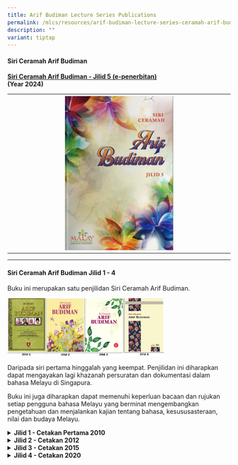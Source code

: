```yaml
---
title: Arif Budiman Lecture Series Publications
permalink: /mlcs/resources/arif-budiman-lecture-series-ceramah-arif-budiman-publication/
description: ""
variant: tiptap
---
```

<h4><strong>Siri Ceramah Arif Budiman</strong></h4>
<p><strong><a href="https://go.gov.sg/ceramaharifbudimanj5" rel="noopener noreferrer nofollow" target="_blank">Siri Ceramah Arif Budiman - Jilid 5 (e-penerbitan)</a></strong>
<br><strong>(Year 2024)</strong>
</p>
<table style="minWidth: 25px">
<colgroup>
<col>
</colgroup>
<tbody>
<tr>
<th rowspan="1" colspan="1"><a class="isomer-image-wrapper" href="https://go.gov.sg/ceramaharifbudimanj5"><img style="width: 50%;" height="auto" width="100%" alt="" src="/images/Ceramah_Arif_Budiman_Ebook_cover.jpg"></a>
</th>
</tr>
</tbody>
</table>
<hr>
<h4><strong>Siri Ceramah Arif Budiman Jilid 1 - 4</strong></h4>
<p>Buku ini merupakan satu penjilidan Siri Ceramah Arif Budiman.</p>
<div class="isomer-image-wrapper">
<img style="width: 70%;" height="auto" width="100%" alt="Ceramah Arif Budiman Buku" src="/images/cab_buku.jpg">
</div>
<p>Daripada siri pertama hinggalah yang keempat. Penjilidan ini diharapkan
dapat mengayakan lagi khazanah persuratan dan dokumentasi dalam bahasa
Melayu di Singapura.</p>
<p>Buku ini juga diharapkan dapat memenuhi keperluan bacaan dan rujukan setiap
pengguna bahasa Melayu yang berminat mengembangkan pengetahuan dan menjalankan
kajian tentang bahasa, kesususasteraan, nilai dan budaya Melayu.</p>
<div data-type="detailGroup" class="isomer-accordion isomer-accordion-white">
<details class="isomer-details">
<summary><strong>Jilid 1 - Cetakan Pertama 2010</strong>
</summary>
<div data-type="detailsContent" class="isomer-details-content">
<div class="isomer-image-wrapper">
<img style="width: 50%;" height="auto" width="100%" alt="Jilid 1 - Cetakan Pertama 2010" src="/images/jilid-1---cetakan-pertama-2010.png">
</div>
<p><a href="https://academyofsingaporeteachers.moe.edu.sg/docs/librariesprovider6/resources-files/ceramah-arif-budiman/jilid-1/cab-jilid-1.pdf?sfvrsn=ed3e0588_2" rel="noopener noreferrer nofollow" target="_blank">Ceramah Arif Budiman 1 - Prof Asmah Hj Omar(.pdf, 10.36 MB)</a>  <strong><em>(PDF file too big!)</em></strong>
</p>
<p><a href="https://academyofsingaporeteachers.moe.edu.sg/docs/librariesprovider6/resources-files/ceramah-arif-budiman/jilid-1/cab-jilid-2.pdf?sfvrsn=4197c5e9_2" rel="noopener noreferrer nofollow" target="_blank">Ceramah Arif Budiman 2 - Dr Zainal Borhan(.pdf, 11.59 MB)</a>  <strong><em>(PDF file too big!)</em></strong>
</p>
<p><a href="https://academyofsingaporeteachers.moe.edu.sg/docs/librariesprovider6/resources-files/ceramah-arif-budiman/jilid-1/cab-jilid-3.pdf?sfvrsn=df7a804d_2" rel="noopener noreferrer nofollow" target="_blank">Ceramah Arif Budiman 3 - Prof Nik Safiah Hj Karim(.pdf, 10.44 MB)</a>  <strong><em>(PDF file too big!)</em></strong>
</p>
<p><a href="https://academyofsingaporeteachers.moe.edu.sg/docs/librariesprovider6/resources-files/ceramah-arif-budiman/jilid-1/cab-jilid-4.pdf?sfvrsn=697e77c6_2" rel="noopener noreferrer nofollow" target="_blank">Ceramah Arif Budiman 4 - Dr Awang Sariyan(.pdf, 22.33 MB)</a>  <strong><em>(PDF file too big!)</em></strong>
</p>
</div>
</details>
<details class="isomer-details">
<summary><strong>Jilid 2 - Cetakan 2012</strong>
</summary>
<div data-type="detailsContent" class="isomer-details-content">
<div class="isomer-image-wrapper">
<img style="width: 50%;" height="auto" width="100%" alt="Jilid 2 - Cetakan 2012" src="/images/jilid-2---cetakan-2012.png">
</div>
<p><a href="/files/cab-jilid-2-kandungan.pdf" rel="noopener noreferrer nofollow" target="_blank">Kandungan(.pdf, 304.27 KB)</a>
</p>
<p><a href="/files/cab-jilid-2-objektif.pdf" rel="noopener noreferrer nofollow" target="_blank">Objektif(.pdf, 110.9 KB)</a>
</p>
<p><a href="/files/cab-jilid-2-sekapur-sirih.pdf" rel="noopener noreferrer nofollow" target="_blank">Sekapur Sirih(.pdf, 496.32 KB)</a>
</p>
<p><a href="https://academyofsingaporeteachers.moe.edu.sg/docs/librariesprovider6/resources-files/ceramah-arif-budiman/jilid-2/cab-5-prof-dr-george-quinn.pdf?sfvrsn=74e88c55_2" rel="noopener noreferrer nofollow" target="_blank">Ceramah Arif Budiman 5 - Prof George Quinn(.pdf, 7.26 MB)</a>  <strong><em>(PDF file too big!)</em></strong>
</p>
<p><a href="/files/cab-5-prof-dr-george-quinn-tanya-jawab.pdf" rel="noopener noreferrer nofollow" target="_blank">CAB 5 - Tanya Jawab(.pdf, 2.5 MB)</a>
</p>
<p><a href="/files/cab-6-prof-wu-zongyu.pdf" rel="noopener noreferrer nofollow" target="_blank">Ceramah Arif Budiman 6 - Prof Wu Zongyu(.pdf, 4.44 MB)</a>
</p>
<p><a href="/files/cab-6-prof-wu-zongyu-tanya-jawab.pdf" rel="noopener noreferrer nofollow" target="_blank">CAB 6 - Tanya Jawab(.pdf, 1018.44 KB)</a>
</p>
<p><a href="https://academyofsingaporeteachers.moe.edu.sg/docs/librariesprovider6/resources-files/ceramah-arif-budiman/jilid-2/cab-7-dayang-hajah-aminah-binti-haji-momin-part-1.pdf?sfvrsn=4c97b1e5_2" rel="noopener noreferrer nofollow" target="_blank">Ceramah Arif Budiman 7 - Dayang Hjh Aminah Hj Momin (Bhg 1)(.pdf, 6.89 MB)</a>  <strong><em>(PDF file too big!)</em></strong>
</p>
<p><a href="https://academyofsingaporeteachers.moe.edu.sg/docs/librariesprovider6/resources-files/ceramah-arif-budiman/jilid-2/cab-7-dayang-hajah-aminah-binti-haji-momin-part-2.pdf?sfvrsn=a9fa0de0_2" rel="noopener noreferrer nofollow" target="_blank">Ceramah Arif Budiman 7 - Dayang Hjh Aminah Hj Momin (Bhg 2)(.pdf, 8.27 MB)</a>  <strong><em>(PDF file too big!)</em></strong>
</p>
<p><a href="/files/cab-7-dayang-hajah-aminah-tanya-jawab.pdf" rel="noopener noreferrer nofollow" target="_blank">CAB 7 - Tanya Jawab(.pdf, 915.67 KB)</a>
</p>
<p><a href="/files/cab-8-prof-dr-chun-tai-hyun-part-1.pdf" rel="noopener noreferrer nofollow" target="_blank">Ceramah Arif Budiman 8 - Prof Chun Tai-Hyun(.pdf, 3.96 MB)</a>
</p>
<p><a href="https://academyofsingaporeteachers.moe.edu.sg/docs/librariesprovider6/resources-files/ceramah-arif-budiman/jilid-2/cab-8-prof-dr-chun-tai-hyun-part-2.pdf?sfvrsn=68431add_2" rel="noopener noreferrer nofollow" target="_blank">Ceramah Arif Budiman 8 - Prof Chun Tai-Hyun (Bhg 2)(.pdf, 7.25 MB)</a>  <strong><em>(PDF file too big!)</em></strong>
</p>
<p><a href="/files/cab-jilid-2-jambangan.pdf" rel="noopener noreferrer nofollow" target="_blank">Jambangan Bunga(.pdf, 196.07 KB)</a>
</p>
<p><a href="/files/cab-jilid-2-penghargaan.pdf" rel="noopener noreferrer nofollow" target="_blank">Penghargaan(.pdf, 111.86 KB)</a>
</p>
</div>
</details>
<details class="isomer-details">
<summary><strong>Jilid 3 - Cetakan 2015</strong>
</summary>
<div data-type="detailsContent" class="isomer-details-content">
<div class="isomer-image-wrapper">
<img style="width: 50%;" height="auto" width="100%" alt="Jilid 3 - Cetakan 2015" src="/images/jilid-3---cetakan-2015.png">
</div>
<p><a href="/files/mlcs_cab_jilid_3_sekapur_sirih.pdf" rel="noopener noreferrer nofollow" target="_blank">Sekapur Sirih(.pdf, 903.29 KB)</a>
</p>
<p><a href="/files/mlcs_cab_9_-_prof_mahsun_23_feb_2013.pdf" rel="noopener noreferrer nofollow" target="_blank">Ceramah Arif Budiman 9 - Prof Dr Mahsun(.pdf, 1.25 MB)</a>
</p>
<p><a href="/files/mlcs_cab_10_-_prof_arndt_21_sep_2013.pdf" rel="noopener noreferrer nofollow" target="_blank">Ceramah Arif Budiman 10 - Prof Dr Arndt Graf(.pdf, 1.43 MB)</a>
</p>
<p><a href="/files/mlcs_cab_11_-_datuk_al_azhar_14_feb_2015.pdf" rel="noopener noreferrer nofollow" target="_blank">Ceramah Arif Budiman 11 - Datuk Al Azhar(.pdf, 1.5 MB)</a>
</p>
<p><a href="/files/mlcs_cab_12_-_prof_tatiana_19_sep_2015.pdf" rel="noopener noreferrer nofollow" target="_blank">Ceramah Arif Budiman 12 - Prof Dr Tatiana Denisova(.pdf, 1.15 MB)</a>
</p>
<p><a href="/files/mlcs_cab_penghargaan.pdf" rel="noopener noreferrer nofollow" target="_blank">Penghargaan(.pdf, 433.43 KB)</a>
</p>
</div>
</details>
<details class="isomer-details">
<summary><strong>Jilid 4 - Cetakan 2020</strong>
</summary>
<div data-type="detailsContent" class="isomer-details-content">
<div class="isomer-image-wrapper">
<img style="width: 50%;" height="auto" width="100%" alt="Jilid 4 - Cetakan 2020" src="/images/Jilid-4-Cetakan-2020.jpeg">
</div>
<p><a href="/files/2-kandungan.pdf" rel="noopener noreferrer nofollow" target="_blank">Kandungan(.pdf, 365.3 KB)</a>
</p>
<p><a href="/files/3-sekapur-sirih.pdf" rel="noopener noreferrer nofollow" target="_blank">Sekapur Sirih(.pdf, 673.97 KB)</a>
</p>
<p><a href="/files/4-seulas-pinang.pdf" rel="noopener noreferrer nofollow" target="_blank">Seulas Pinang(.pdf, 674.96 KB)</a>
</p>
<p><a href="/files/5-objektif.pdf" rel="noopener noreferrer nofollow" target="_blank">Objektif(.pdf, 550.27 KB)</a>
</p>
<p><a href="https://academyofsingaporeteachers.moe.edu.sg/docs/librariesprovider6/resources-files/ceramah-arif-budiman/jilid-4/6-cab-13---prof-dr-mikihiro-moriyama.pdf?sfvrsn=768e8dc7_2" rel="noopener noreferrer nofollow" target="_blank">CAB 13 - Prof Dr Mikihiro Moriyama(.pdf, 10.53 MB)</a>  <strong><em>(PDF file too big!)</em></strong>
</p>
<p><a href="/files/7-cab-13---tanya-jawab.pdf" rel="noopener noreferrer nofollow" target="_blank">CAB 13 - Tanya Jawab(.pdf, 4.66 MB)</a>
</p>
<p><a href="https://academyofsingaporeteachers.moe.edu.sg/docs/librariesprovider6/resources-files/ceramah-arif-budiman/jilid-4/8-cab-14---tuan-haji-sidek-bin-haji-saniff.pdf?sfvrsn=44dcd0e8_2" rel="noopener noreferrer nofollow" target="_blank">CAB 14 - Tuan Haji Sidek Bin Haji Saniff(.pdf, 5.51 MB)</a>  <strong><em>(PDF file too big!)</em></strong>
</p>
<p><a href="/files/9-cab-14---tanya-jawab.pdf" rel="noopener noreferrer nofollow" target="_blank">CAB 14 - Tanya Jawab(.pdf, 4.18 MB)</a>
</p>
<p><a href="https://academyofsingaporeteachers.moe.edu.sg/docs/librariesprovider6/resources-files/ceramah-arif-budiman/jilid-4/10-cab-15---prof-madya-dr-farish-a-noor.pdf?sfvrsn=e8684a64_2" rel="noopener noreferrer nofollow" target="_blank">CAB 15 - Prof Madya Dr Farish A. Noor(.pdf, 8.66 MB)</a>  <strong><em>(PDF file too big!)</em></strong>
</p>
<p><a href="https://academyofsingaporeteachers.moe.edu.sg/docs/librariesprovider6/resources-files/ceramah-arif-budiman/jilid-4/11-cab-15---tanya-jawab.pdf?sfvrsn=79da2ade_2" rel="noopener noreferrer nofollow" target="_blank">CAB 15 - Tanya Jawab(.pdf, 5.66 MB)</a>  <strong><em>(PDF file too big!)</em></strong>
</p>
<p><a href="https://academyofsingaporeteachers.moe.edu.sg/docs/librariesprovider6/resources-files/ceramah-arif-budiman/jilid-4/12-cab-16---prof-datuk-dr-awang-sariyan.pdf?sfvrsn=d36bec90_2" rel="noopener noreferrer nofollow" target="_blank">CAB 16 - Prof Datuk Dr Awang Sariyan(.pdf, 9.91 MB)</a>  <strong><em>(PDF file too big!)</em></strong>
</p>
<p><a href="/files/cab-16---tanya-jawab.pdf" rel="noopener noreferrer nofollow" target="_blank">CAB 16 - Tanya Jawab(.pdf, 538.72 KB)</a>
</p>
<p></p>
</div>
</details>
</div>
<p></p>